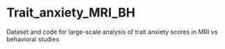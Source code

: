 # Trait_anxiety_MRI_BH
Dataset and code for large-scale analysis of trait anxiety scores in MRI vs behavioral studies
